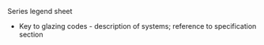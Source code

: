 <span class="caps">Series legend sheet</span>

- Key to glazing codes - description of systems; reference to specification section
